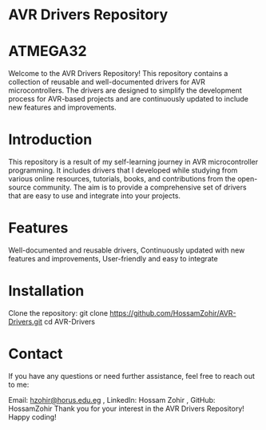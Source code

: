 # AVR Drivers Repository
# ATMEGA32

Welcome to the AVR Drivers Repository! This repository contains a collection of reusable and well-documented drivers for AVR microcontrollers. The drivers are designed to simplify the development process for AVR-based projects and are continuously updated to include new features and improvements.

# Introduction
This repository is a result of my self-learning journey in AVR microcontroller programming. It includes drivers that I developed while studying from various online resources, tutorials, books, and contributions from the open-source community. The aim is to provide a comprehensive set of drivers that are easy to use and integrate into your projects.

# Features
Well-documented and reusable drivers, Continuously updated with new features and improvements, User-friendly and easy to integrate

# Installation
Clone the repository: git clone https://github.com/HossamZohir/AVR-Drivers.git cd AVR-Drivers


# Contact
If you have any questions or need further assistance, feel free to reach out to me:

Email: hzohir@horus.edu.eg , LinkedIn: Hossam Zohir , GitHub: HossamZohir
Thank you for your interest in the AVR Drivers Repository! Happy coding!
